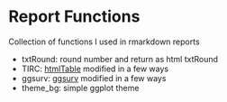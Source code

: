 Report Functions
=============

Collection of functions I used in rmarkdown reports

* txtRound: round number and return as html txtRound              
* TIRC: [htmlTable](https://github.com/gforge/htmlTable) modified in a few ways              
* ggsurv: [ggsurv](http://www.inside-r.org/packages/cran/GGally/docs/ggsurv) modified in a few ways               
* theme_bg: simple ggplot theme            